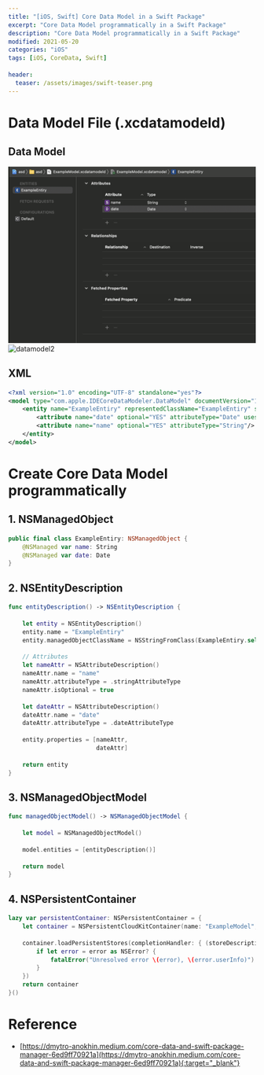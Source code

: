```yaml
---
title: "[iOS, Swift] Core Data Model in a Swift Package"
excerpt: "Core Data Model programmatically in a Swift Package"
description: "Core Data Model programmatically in a Swift Package"
modified: 2021-05-20
categories: "iOS"
tags: [iOS, CoreData, Swift]

header:
  teaser: /assets/images/swift-teaser.png
---
```


# Data Model File (.xcdatamodeld)

## Data Model
![datamodel](/assets/images/post/ios/coredata/datamodel.png)
![datamodel2](/assets/images/post/ios/coredata/datemodel2.png)

## XML
```xml
<?xml version="1.0" encoding="UTF-8" standalone="yes"?>
<model type="com.apple.IDECoreDataModeler.DataModel" documentVersion="1.0" lastSavedToolsVersion="18154" systemVersion="20E241" minimumToolsVersion="Automatic" sourceLanguage="Swift" userDefinedModelVersionIdentifier="">
    <entity name="ExampleEntiry" representedClassName="ExampleEntiry" syncable="YES" codeGenerationType="class">
        <attribute name="date" optional="YES" attributeType="Date" usesScalarValueType="NO"/>
        <attribute name="name" optional="YES" attributeType="String"/>
    </entity>
</model>
```

# Create Core Data Model programmatically

## 1. NSManagedObject

```swift
public final class ExampleEntiry: NSManagedObject {
    @NSManaged var name: String
    @NSManaged var date: Date
}
```

## 2. NSEntityDescription

```swift
func entityDescription() -> NSEntityDescription {

    let entity = NSEntityDescription()
    entity.name = "ExampleEntiry"
    entity.managedObjectClassName = NSStringFromClass(ExampleEntiry.self)

    // Attributes
    let nameAttr = NSAttributeDescription()
    nameAttr.name = "name"
    nameAttr.attributeType = .stringAttributeType
    nameAttr.isOptional = true

    let dateAttr = NSAttributeDescription()
    dateAttr.name = "date"
    dateAttr.attributeType = .dateAttributeType

    entity.properties = [nameAttr,
                         dateAttr]

    return entity
}
```


## 3. NSManagedObjectModel

```swift
func managedObjectModel() -> NSManagedObjectModel {

    let model = NSManagedObjectModel()

    model.entities = [entityDescription()]

    return model
}
```

## 4. NSPersistentContainer

```swift
lazy var persistentContainer: NSPersistentContainer = {
    let container = NSPersistentCloudKitContainer(name: "ExampleModel", managedObjectModel: managedObjectModel())

    container.loadPersistentStores(completionHandler: { (storeDescription, error) in
        if let error = error as NSError? {
            fatalError("Unresolved error \(error), \(error.userInfo)")
        }
    })
    return container
}()
```

# Reference
- [https://dmytro-anokhin.medium.com/core-data-and-swift-package-manager-6ed9ff70921a](https://dmytro-anokhin.medium.com/core-data-and-swift-package-manager-6ed9ff70921a){:target="_blank"}
